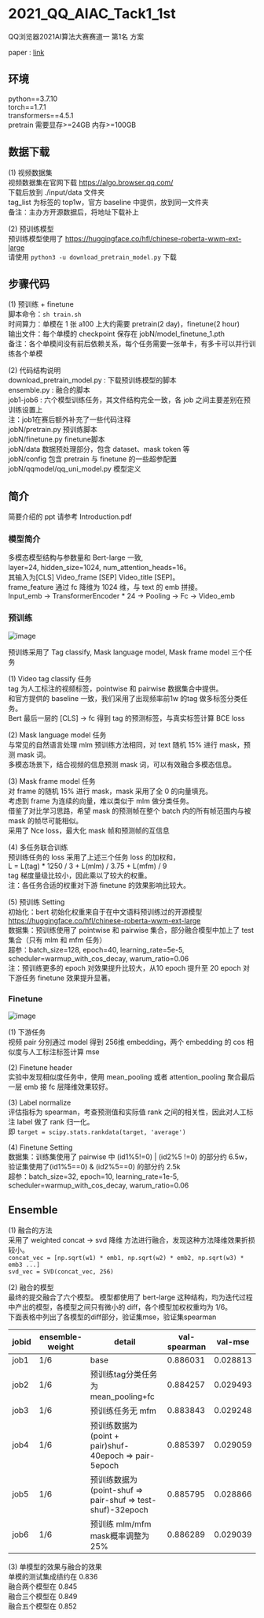 # 2021_QQ_AIAC_Tack1_1st
QQ浏览器2021AI算法大赛赛道一 第1名 方案

paper : [link](https://arxiv.org/abs/2111.01677) <br> 

## 环境
python==3.7.10 <br> 
torch==1.7.1 <br> 
transformers==4.5.1 <br> 
pretrain 需要显存>=24GB 内存>=100GB <br> 

## 数据下载
(1) 视频数据集 <br> 
视频数据集在官网下载 https://algo.browser.qq.com/ <br> 
下载后放到 ./input/data 文件夹 <br> 
tag_list 为标签的 top1w，官方 baseline 中提供，放到同一文件夹 <br> 
备注：主办方开源数据后，将地址下载补上 <br> 

(2) 预训练模型 <br> 
预训练模型使用了 https://huggingface.co/hfl/chinese-roberta-wwm-ext-large <br> 
请使用 `python3 -u download_pretrain_model.py` 下载 <br> 

##  步骤代码
(1) 预训练 + finetune <br> 
脚本命令：`sh train.sh` <br> 
时间算力：单模在 1 张 a100 上大约需要 pretrain(2 day)，finetune(2 hour) <br> 
输出文件：每个单模的 checkpoint 保存在 jobN/model_finetune_1.pth <br> 
备注：各个单模间没有前后依赖关系，每个任务需要一张单卡，有多卡可以并行训练各个单模 <br> 

(2) 代码结构说明 <br> 
download_pretrain_model.py : 下载预训练模型的脚本 <br> 
ensemble.py : 融合的脚本 <br> 
job1-job6 : 六个模型训练任务，其文件结构完全一致，各 job 之间主要差别在预训练设置上 <br> 
注：job1在赛后额外补充了一些代码注释 <br> 
jobN/pretrain.py 预训练脚本 <br> 
jobN/finetune.py finetune脚本 <br> 
jobN/data 数据预处理部分，包含 dataset、mask token 等 <br> 
jobN/config 包含 pretrain 与 finetune 的一些超参配置 <br> 
jobN/qqmodel/qq_uni_model.py 模型定义 <br> 
 

## 简介
简要介绍的 ppt 请参考 Introduction.pdf <br> 

### 模型简介
多模态模型结构与参数量和 Bert-large 一致, <br> 
layer=24, hidden_size=1024, num_attention_heads=16。 <br> 
其输入为[CLS] Video_frame [SEP] Video_title [SEP]。<br> 
frame_feature 通过 fc 降维为 1024 维，与 text 的 emb 拼接。<br> 
Input_emb -> TransformerEncoder * 24 -> Pooling -> Fc -> Video_emb<br> 

### 预训练

![image](https://github.com/zr2021/2021_QQ_AIAC_Tack1_1st/tree/main/fig/pretrain.png)

预训练采用了 Tag classify, Mask language model, Mask frame model 三个任务<br> 

(1) Video tag classify 任务<br> 
tag 为人工标注的视频标签，pointwise 和 pairwise 数据集合中提供。<br> 
和官方提供的 baseline 一致，我们采用了出现频率前1w 的tag 做多标签分类任务。<br> 
Bert 最后一层的 [CLS] -> fc 得到 tag 的预测标签，与真实标签计算 BCE loss<br> 

(2) Mask language model 任务<br> 
与常见的自然语言处理 mlm 预训练方法相同，对 text 随机 15% 进行 mask，预测 mask 词。<br> 
多模态场景下，结合视频的信息预测 mask 词，可以有效融合多模态信息。<br> 

(3) Mask frame model 任务<br> 
对 frame 的随机 15% 进行 mask，mask 采用了全 0 的向量填充。<br> 
考虑到 frame 为连续的向量，难以类似于 mlm 做分类任务。<br> 
借鉴了对比学习思路，希望 mask 的预测帧在整个 batch 内的所有帧范围内与被 mask 的帧尽可能相似。<br> 
采用了 Nce loss，最大化 mask 帧和预测帧的互信息<br> 

(4) 多任务联合训练<br> 
预训练任务的 loss 采用了上述三个任务 loss 的加权和，<br>
L = L(tag) * 1250 / 3 + L(mlm) / 3.75 + L(mfm) / 9<br>
tag 梯度量级比较小，因此乘以了较大的权重。<br>
注：各任务合适的权重对下游 finetune 的效果影响比较大。<br>

(5) 预训练 Setting <br> 
初始化：bert 初始化权重来自于在中文语料预训练过的开源模型 https://huggingface.co/hfl/chinese-roberta-wwm-ext-large<br>
数据集：预训练使用了 pointwise 和 pairwise 集合，部分融合模型中加上了 test 集合（只有 mlm 和 mfm 任务）<br>
超参：batch_size=128, epoch=40, learning_rate=5e-5, scheduler=warmup_with_cos_decay, warum_ratio=0.06<br>
注：预训练更多的 epoch 对效果提升比较大，从10 epoch 提升至 20 epoch 对下游任务 finetune 效果提升显著。<br>


### Finetune
![image](https://github.com/zr2021/2021_QQ_AIAC_Tack1_1st/tree/main/fig/finetune.png)

(1) 下游任务<br> 
视频 pair  分别通过 model 得到 256维 embedding，两个 embedding 的 cos 相似度与人工标注标签计算 mse<br>

(2) Finetune header<br> 
实验中发现相似度任务中，使用 mean_pooling 或者 attention_pooling 聚合最后一层 emb 接 fc 层降维效果较好。<br>

(3) Label normalize<br> 
评估指标为 spearman，考查预测值和实际值 rank 之间的相关性，因此对人工标注 label 做了 rank 归一化。<br>
即 `target = scipy.stats.rankdata(target, 'average')`<br>

(4) Finetune Setting<br> 
数据集：训练集使用了 pairwise 中 (id1%5!=0) | (id2%5 !=0) 的部分约 6.5w，验证集使用了(id1%5==0) & (id2%5==0) 的部分约 2.5k<br>
超参：batch_size=32, epoch=10, learning_rate=1e-5, scheduler=warmup_with_cos_decay, warum_ratio=0.06<br>


## Ensemble
(1) 融合的方法<br> 
采用了 weighted concat -> svd 降维 方法进行融合，发现这种方法降维效果折损较小。<br>
`concat_vec = [np.sqrt(w1) * emb1, np.sqrt(w2) * emb2, np.sqrt(w3) * emb3 ...]`<br>
`svd_vec = SVD(concat_vec, 256)`<br>

(2) 融合的模型<br> 
最终的提交融合了六个模型。
模型都使用了 bert-large 这种结构，均为迭代过程中产出的模型，各模型之间只有微小的 diff，各个模型加权权重均为 1/6。<br>
下面表格中列出了各模型的diff部分，验证集mse，验证集spearman<br>

| jobid | ensemble-weight | detail | val-spearman | val-mse |
| ---- | ---- | ---- | ---- | ---- |
| job1 | 1/6 | base | 0.886031 | 0.028813 |
| job2 | 1/6 | 预训练tag分类任务为mean_pooling+fc | 0.884257 | 0.029493 |
| job3 | 1/6 | 预训练任务无 mfm | 0.883843 | 0.029248 |
| job4 | 1/6 | 预训练数据为 (point + pair)shuf-40epoch => pair-5epoch | 0.885397 | 0.029059 |
| job5 | 1/6 | 预训练数据为 (point-shuf => pair-shuf => test-shuf)-32epoch | 0.885795 | 0.028866 |
| job6 | 1/6 | 预训练 mlm/mfm mask概率调整为25% | 0.886289 | 0.029039 |

(3) 单模型的效果与融合的效果<br> 
单模的测试集成绩约在 0.836<br>
融合两个模型在 0.845<br>
融合三个模型在 0.849<br>
融合五个模型在 0.852<br>
